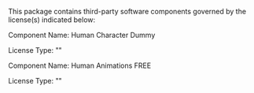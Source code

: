 This package contains third-party software components governed by the license(s) indicated below:

Component Name: Human Character Dummy

License Type: ""

[]()

Component Name: Human Animations FREE

License Type: ""

[]()
